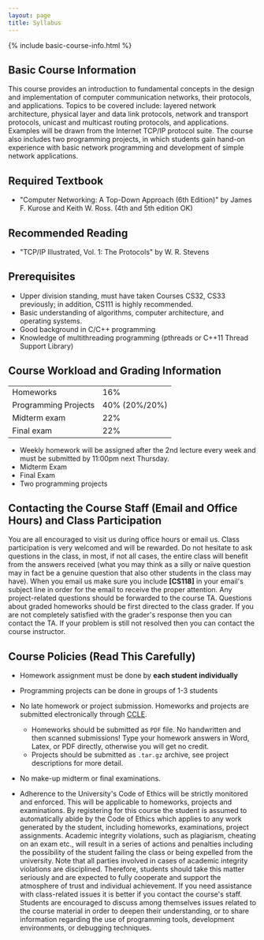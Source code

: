 ```yaml
---
layout: page
title: Syllabus
---
```


{% include basic-course-info.html %}

## Basic Course Information

This course provides an introduction to fundamental concepts in the design and implementation of computer communication networks, their protocols, and applications. Topics to be covered include: layered network architecture, physical layer and data link protocols, network and transport protocols, unicast and multicast routing protocols, and applications. Examples will be drawn from the Internet TCP/IP protocol suite. The course also includes two programming projects, in which students gain hand-on experience with basic network programming and development of simple network applications.

<!-- ## Course Topics -->
<!-- - Introduction: Internet overview and history, packet switching, layering structure. -->
<!-- - Application layer: Design principles, HTTP, Email, DNS -->
<!-- - Transport layer: Design principles, UDP, TCP -->
<!-- - Network layer: IP, and network routing protocols -->
<!-- - Link layer: MAC layer switches and protocols, Ethernet -->
<!-- - Wireless and mobile networking. -->

## Required Textbook

- "Computer Networking: A Top-Down Approach (6th Edition)" by James F. Kurose and Keith W. Ross. (4th and 5th edition OK)

## Recommended Reading

- "TCP/IP Illustrated, Vol. 1: The Protocols" by W. R. Stevens

## Prerequisites

- Upper division standing, must have taken Courses CS32, CS33 previously; in addition, CS111 is highly recommended.
- Basic understanding of algorithms, computer architecture, and operating systems.
- Good background in C/C++ programming
- Knowledge of multithreading programming (pthreads or C++11 Thread Support Library)

## Course Workload and Grading Information

<div class="col-xs-12 col-sm-4 pull-right figure">
  <table class="table table-striped table-hover table-bordered">
    <tr>
      <td>Homeworks</td>
      <td>16%</td>
    </tr>
    <tr>
      <td>Programming Projects</td>
      <td>40% (20%/20%)</td>
    </tr>
    <tr>
      <td>Midterm exam</td>
      <td>22%</td>
    </tr>
    <tr>
      <td>Final exam</td>
      <td>22%</td>
    </tr>
  </table>
</div>

- Weekly homework will be assigned after the 2nd lecture every week and must be submitted by 11:00pm next Thursday.
- Midterm Exam
- Final Exam
- Two programming projects

<div class="row">
</div>

## Contacting the Course Staff (Email and Office Hours) and Class Participation

You are all encouraged to visit us during office hours or email us. Class participation is very welcomed and will be rewarded.  Do not hesitate to ask questions in the class, in most, if not all cases, the entire class will benefit from the answers received (what you may think as a silly or naïve question may in fact be a genuine question that also other students in the class may have).  When you email us make sure you include **[CS118]** in your email's subject line in order for the email to receive the proper attention.  Any project-related questions should be forwarded to the course TA.  Questions about graded homeworks should be first directed to the class grader.  If you are not completely satisfied with the grader's response then you can contact the TA. If your problem is still not resolved then you can contact the course instructor.

## Course Policies **(Read This Carefully)** 

- Homework assignment must be done by **each student individually**

- Programming projects can be done in groups of 1-3 students

- No late homework or project submission.  Homeworks and projects are submitted electronically through [CCLE](https://ccle.ucla.edu/course/view/16S-COMSCI118-1).

  * Homeworks should be submitted as `PDF` file. No handwritten and then scanned submissions! Type your homework answers in Word, Latex, or PDF directly, otherwise you will get no credit.
  * Projects should be submitted as `.tar.gz` archive, see project descriptions for more detail.

- No make-up midterm or final examinations.

- Adherence to the University's Code of Ethics will be strictly monitored and enforced.  This will be applicable to homeworks, projects and examinations.  By registering for this course the student is assumed to automatically abide by the Code of Ethics which applies to any work generated by the student, including homeworks, examinations, project assignments.  Academic integrity violations, such as plagiarism, cheating on an exam etc., will result in a series of actions and penalties including the possibility of the student failing the class or being expelled from the university.  Note that all parties involved in cases of academic integrity violations are disciplined.  Therefore, students should take this matter seriously and are expected to fully cooperate and support the atmosphere of trust and individual achievement.  If you need assistance with class-related issues it is better if you contact the course's staff.  Students are encouraged to discuss among themselves issues related to the course material in order to deepen their understanding, or to share information regarding the use of programming tools, development environments, or debugging techniques.
